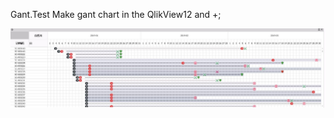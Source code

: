 Gant.Test
Make gant chart in the QlikView12 and +;

![](https://github.com/weirros/Gant.For.QlikView/blob/master/GantTest.jpg?raw=true)
